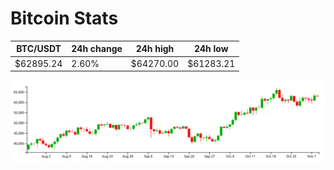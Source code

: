 # Bitcoin Stats

BTC/USDT|24h change|24h high|24h low|
|---|---|---|---|
|$62895.24|2.60%|$64270.00|$61283.21|

<img src="./chart.svg">
